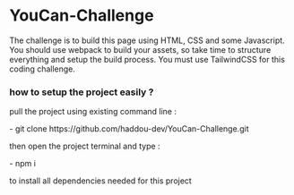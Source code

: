 # YouCan-Challenge
<p>
The challenge is to build this page using HTML, CSS and some Javascript. You should use webpack to build your assets,
so take time to structure everything and setup the build process. You must use TailwindCSS for this coding challenge.
</p> 
<h3> how to setup the project easily ?</h3>
 <p>pull the project using existing command line :</p>
<p>- git clone https://github.com/haddou-dev/YouCan-Challenge.git</p>
<p>then open the project terminal and type :</p>
<p>- npm i </p>
<p>to install all dependencies needed for this project</p>
